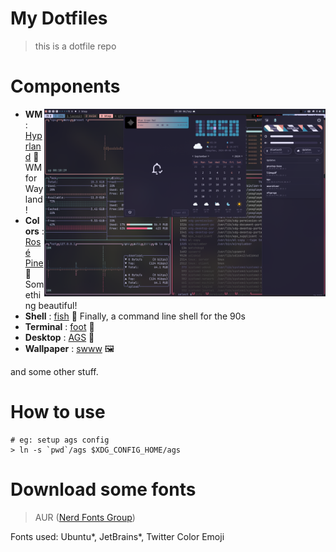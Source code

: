 # My Dotfiles
> this is a dotfile repo

# Components
<img src="./ags/assets/2024090619091725623428.png" alt="" align="right" width="450px">

- **WM**        : [Hyprland](https://github.com/hyprwm/Hyprland) :art: WM for Wayland!
- **Colors**    : [Rosé Pine](https://rosepinetheme.com/) :rainbow: Something beautiful!
- **Shell**     : [fish](https://fishshell.com/) :shell: Finally, a command line shell for the 90s
- **Terminal**  : [foot](https://codeberg.org/dnkl/foot) :foot:
- **Desktop**   : [AGS](https://github.com/Aylur/ags) :rocket:
- **Wallpaper** : [swww](https://github.com/LGFae/swww) 🖼️

and some other stuff.

# How to use
```
# eg: setup ags config
> ln -s `pwd`/ags $XDG_CONFIG_HOME/ags
```

# Download some fonts
> AUR ([Nerd Fonts Group](https://archlinux.org/groups/any/nerd-fonts/))

Fonts used: Ubuntu*, JetBrains*, Twitter Color Emoji
